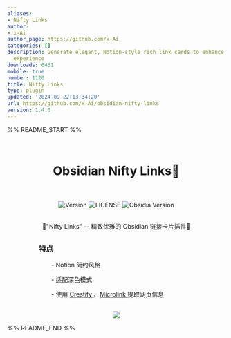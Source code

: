 ```yaml
---
aliases:
- Nifty Links
author:
- x-Ai
author_page: https://github.com/x-Ai
categories: []
description: Generate elegant, Notion-style rich link cards to enhance your note-taking
  experience
downloads: 6431
mobile: true
number: 1120
title: Nifty Links
type: plugin
updated: '2024-09-22T13:34:20'
url: https://github.com/x-Ai/obsidian-nifty-links
version: 1.4.0
---
```


%% README_START %%

<br>
<h1 align="center">Obsidian Nifty Links👋
<br>
<br>
</h1>


<div align="center">
  <!-- Platform -->
  <a>
    <img src="https://img.shields.io/badge/Version-1.4.0-green?color=gerrn&style=flat-square" alt="Version">
  </a>
  <!-- License -->
  <a>
    <img src="https://img.shields.io/github/license/x-Ai/obsidian-nifty-links?color=gerrn&style=flat-square" alt="LICENSE">
  </a>
  <!-- ❤︎ -->
  <a>
    <img src="https://img.shields.io/badge/Support Obsidia Ver-All-green?color=gerrn&style=flat-square" alt="Obsidia Version">
  </a>
</div>
<br>

  <p align="center">🌟"Nifty Links" -- 精致优雅的 Obsidian 链接卡片插件🌟</p>
<h2 align="center"></h2>

### &emsp;&emsp; &emsp;&emsp; 特点
&emsp;&emsp;&emsp;&emsp;&emsp;&emsp;&emsp;  - Notion 简约风格

&emsp;&emsp;&emsp;&emsp;&emsp;&emsp;&emsp;  - 适配深色模式
<p>&emsp;&emsp;&emsp;&emsp;&emsp;&emsp;&emsp;  - 使用 <a href="https://www.crestify.com/">Crestify </a>、<a href="https://microlink.io/">Microlink </a>提取网页信息</p>
<h2 align="center"></h2>
<p align="center"><img src="https://github.com/x-Ai/obsidian-nifty-links/assets/5061489/3ff256d1-9f1b-4a5f-9ab7-4f1012c90981"></p>



%% README_END %%